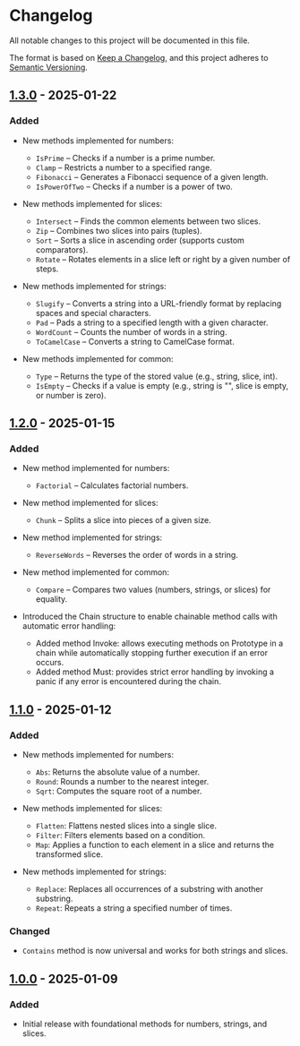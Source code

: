 # Changelog

All notable changes to this project will be documented in this file.

The format is based on [Keep a Changelog](https://keepachangelog.com/), and this project adheres to [Semantic Versioning](https://semver.org/).

## [1.3.0] - 2025-01-22
### Added
- New methods implemented for numbers:
  - `IsPrime` – Checks if a number is a prime number.
  - `Clamp` – Restricts a number to a specified range.
  - `Fibonacci` – Generates a Fibonacci sequence of a given length.
  - `IsPowerOfTwo` – Checks if a number is a power of two.

- New methods implemented for slices:
  - `Intersect` – Finds the common elements between two slices.
  - `Zip` – Combines two slices into pairs (tuples).
  - `Sort` – Sorts a slice in ascending order (supports custom comparators).
  - `Rotate` – Rotates elements in a slice left or right by a given number of steps.

- New methods implemented for strings:
  - `Slugify` – Converts a string into a URL-friendly format by replacing spaces and special characters.
  - `Pad` – Pads a string to a specified length with a given character.
  - `WordCount` – Counts the number of words in a string.
  - `ToCamelCase` – Converts a string to CamelCase format.

- New methods implemented for common:
  - `Type` – Returns the type of the stored value (e.g., string, slice, int).
  - `IsEmpty` – Checks if a value is empty (e.g., string is "", slice is empty, or number is zero).

## [1.2.0] - 2025-01-15
### Added
- New method implemented for numbers:
  - `Factorial` – Calculates factorial numbers.

- New method implemented for slices:
  - `Chunk` – Splits a slice into pieces of a given size.

- New method implemented for strings:
  - `ReverseWords` – Reverses the order of words in a string.

- New method implemented for common:
  - `Compare` – Compares two values (numbers, strings, or slices) for equality.

- Introduced the Chain structure to enable chainable method calls with automatic error handling:
  - Added method Invoke: allows executing methods on Prototype in a chain while automatically stopping further execution if an error occurs.
  - Added method Must: provides strict error handling by invoking a panic if any error is encountered during the chain.

## [1.1.0] - 2025-01-12
### Added
- New methods implemented for numbers:
    - `Abs`: Returns the absolute value of a number.
    - `Round`: Rounds a number to the nearest integer.
    - `Sqrt`: Computes the square root of a number.

- New methods implemented for slices:
    - `Flatten`: Flattens nested slices into a single slice.
    - `Filter`: Filters elements based on a condition.
    - `Map`: Applies a function to each element in a slice and returns the transformed slice.

- New methods implemented for strings:
    - `Replace`: Replaces all occurrences of a substring with another substring.
    - `Repeat`: Repeats a string a specified number of times.

### Changed
- `Contains` method is now universal and works for both strings and slices.

## [1.0.0] - 2025-01-09
### Added
- Initial release with foundational methods for numbers, strings, and slices.

[1.3.0]: https://github.com/genov8/goprototipe/releases/tag/v1.3.0
[1.2.0]: https://github.com/genov8/goprototipe/releases/tag/v1.2.0
[1.1.0]: https://github.com/genov8/goprototipe/releases/tag/v1.1.0
[1.0.0]: https://github.com/genov8/goprototipe/releases/tag/v1.0.0
